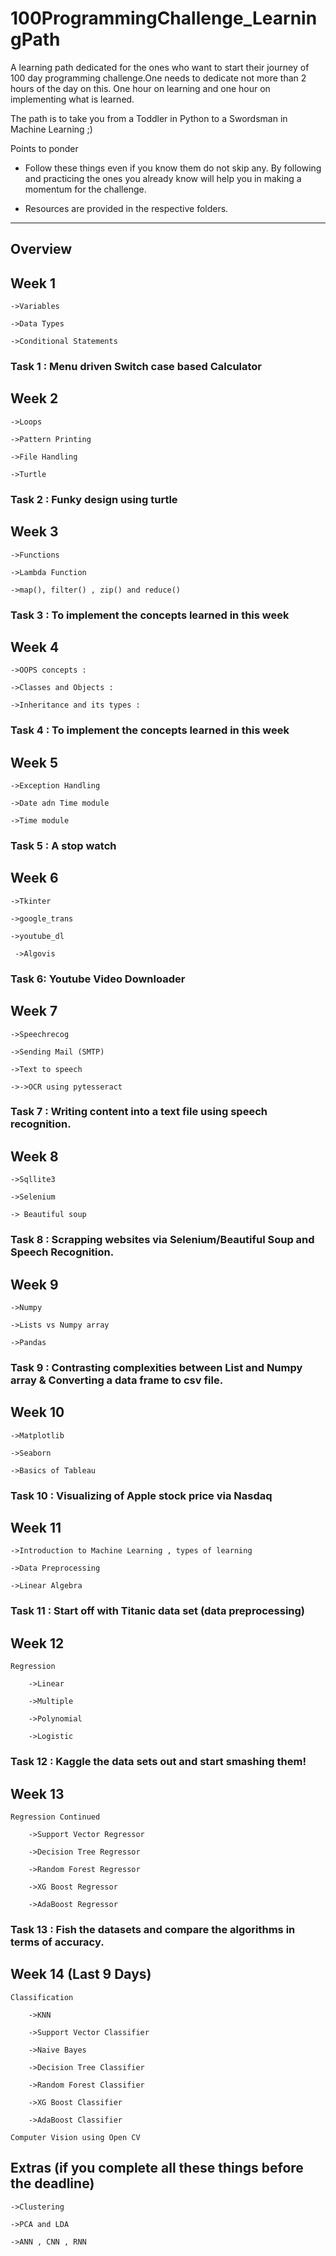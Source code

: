 # 100ProgrammingChallenge_LearningPath

A learning path dedicated for the ones who want to start their journey of 100 day programming challenge.One needs to dedicate not more than 2 hours of the day on this. 
One hour on learning and one hour on implementing what is learned. 

The path is to take you from a Toddler in Python to a Swordsman in Machine Learning ;)

Points to ponder
* Follow these things even if you know them do not skip any. By following and practicing the ones you already know will help you in making a momentum for the challenge.

* Resources are provided in the respective folders.

------------------------------------------------------------------------------------------------------------------------

## Overview ##

## Week 1

    ->Variables 

    ->Data Types 

    ->Conditional Statements 

### Task 1 : Menu driven Switch case based Calculator

## Week 2

    ->Loops 

    ->Pattern Printing 

    ->File Handling 

    ->Turtle 

### Task 2 : Funky design using turtle

## Week 3

    ->Functions 

    ->Lambda Function 

    ->map(), filter() , zip() and reduce() 

### Task 3 : To implement the concepts learned in this week 

## Week 4

    ->OOPS concepts :

    ->Classes and Objects :

    ->Inheritance and its types :

### Task 4 : To implement the concepts learned in this week

## Week 5

    ->Exception Handling 

    ->Date adn Time module 

    ->Time module 

### Task 5 : A stop watch

## Week 6

    ->Tkinter 

    ->google_trans 

    ->youtube_dl 
    
     ->Algovis

### Task 6: Youtube Video Downloader

## Week 7

    ->Speechrecog 

    ->Sending Mail (SMTP) 

    ->Text to speech 

    ->->OCR using pytesseract 

### Task 7 : Writing content into a text file using speech recognition.

## Week 8 

    ->Sqllite3 

    ->Selenium  
    
    -> Beautiful soup

### Task 8 : Scrapping websites via Selenium/Beautiful Soup and Speech Recognition.

## Week 9 

    ->Numpy 
        
    ->Lists vs Numpy array
        
    ->Pandas
        
### Task 9 : Contrasting complexities between List and Numpy array & Converting a data frame to csv file.

## Week 10

    ->Matplotlib 
        
    ->Seaborn 
        
    ->Basics of Tableau
        
### Task 10 : Visualizing of Apple stock price via Nasdaq

## Week 11

    ->Introduction to Machine Learning , types of learning 
        
    ->Data Preprocessing
        
    ->Linear Algebra
        
### Task 11 : Start off with Titanic data set (data preprocessing)

## Week 12

    Regression 
    
        ->Linear
        
        ->Multiple 
        
        ->Polynomial
        
        ->Logistic
        
### Task 12 : Kaggle the data sets out and start smashing them!

## Week 13

    Regression Continued
    
        ->Support Vector Regressor
        
        ->Decision Tree Regressor
        
        ->Random Forest Regressor
        
        ->XG Boost Regressor
        
        ->AdaBoost Regressor
        
### Task 13 : Fish the datasets and compare the algorithms in terms of accuracy.

## Week 14 (Last 9 Days)

    Classification
    
        ->KNN
        
        ->Support Vector Classifier
        
        ->Naive Bayes
        
        ->Decision Tree Classifier
        
        ->Random Forest Classifier
        
        ->XG Boost Classifier
        
        ->AdaBoost Classifier
        
    Computer Vision using Open CV
    
## Extras (if you complete all these things before the deadline)

    ->Clustering
    
    ->PCA and LDA
    
    ->ANN , CNN , RNN
